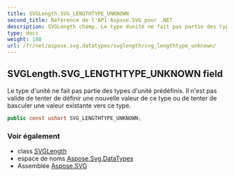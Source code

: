 ```yaml
---
title: SVGLength.SVG_LENGTHTYPE_UNKNOWN
second_title: Référence de l'API Aspose.SVG pour .NET
description: SVGLength champ. Le type dunité ne fait pas partie des types dunité prédéfinis. Il nest pas valide de tenter de définir une nouvelle valeur de ce type ou de tenter de basculer une valeur existante vers ce type.
type: docs
weight: 180
url: /fr/net/aspose.svg.datatypes/svglength/svg_lengthtype_unknown/
---
```

## SVGLength.SVG_LENGTHTYPE_UNKNOWN field

Le type d'unité ne fait pas partie des types d'unité prédéfinis. Il n'est pas valide de tenter de définir une nouvelle valeur de ce type ou de tenter de basculer une valeur existante vers ce type.

```csharp
public const ushort SVG_LENGTHTYPE_UNKNOWN;
```

### Voir également

* class [SVGLength](../)
* espace de noms [Aspose.Svg.DataTypes](../../svglength/)
* Assemblée [Aspose.SVG](../../../)


